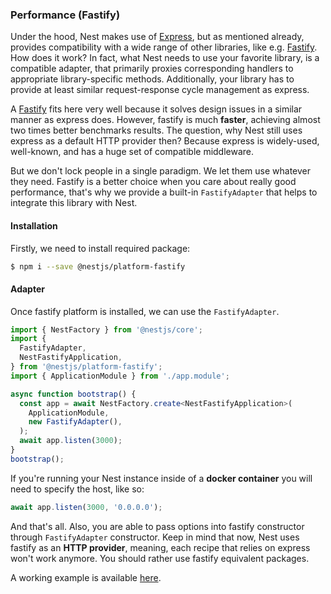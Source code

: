 ### Performance (Fastify)

Under the hood, Nest makes use of [Express](https://expressjs.com/), but as mentioned already, provides compatibility with a wide range of other libraries, like e.g. [Fastify](https://github.com/fastify/fastify). How does it work? In fact, what Nest needs to use your favorite library, is a compatible adapter, that primarily proxies corresponding handlers to appropriate library-specific methods. Additionally, your library has to provide at least similar request-response cycle management as express.

A [Fastify](https://github.com/fastify/fastify) fits here very well because it solves design issues in a similar manner as express does. However, fastify is much **faster**, achieving almost two times better benchmarks results. The question, why Nest still uses express as a default HTTP provider then? Because express is widely-used, well-known, and has a huge set of compatible middleware.

But we don't lock people in a single paradigm. We let them use whatever they need. Fastify is a better choice when you care about really good performance, that's why we provide a built-in `FastifyAdapter` that helps to integrate this library with Nest.

#### Installation

Firstly, we need to install required package:

```bash
$ npm i --save @nestjs/platform-fastify
```

#### Adapter

Once fastify platform is installed, we can use the `FastifyAdapter`.

```typescript
import { NestFactory } from '@nestjs/core';
import {
  FastifyAdapter,
  NestFastifyApplication,
} from '@nestjs/platform-fastify';
import { ApplicationModule } from './app.module';

async function bootstrap() {
  const app = await NestFactory.create<NestFastifyApplication>(
    ApplicationModule,
    new FastifyAdapter(),
  );
  await app.listen(3000);
}
bootstrap();
```

If you're running your Nest instance inside of a **docker container** you will need to specify the host, like so:

```typescript
await app.listen(3000, '0.0.0.0');
```

And that's all. Also, you are able to pass options into fastify constructor through `FastifyAdapter` constructor. Keep in mind that now, Nest uses fastify as an **HTTP provider**, meaning, each recipe that relies on express won't work anymore. You should rather use fastify equivalent packages.

A working example is available [here](https://github.com/nestjs/nest/tree/master/sample/10-fastify).
